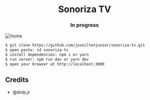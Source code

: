 <h1 align="center">Sonoriza TV</h1>

<h3 align="center">In progress</h3>

<img src="https://i.ibb.co/X7wtdhB/sonoriza-tv.png" alt="home" border="0">


```sh
$ git clone https://github.com/joseiltonjunior/sonoriza-tv.git
$ open paste: cd sonoriza-tv
$ install dependencies: npm i or yarn
$ run server: npm run dev or yarn dev
$ open your browser at http://localhost:3000
```

## Credits

- @dvlp.jr